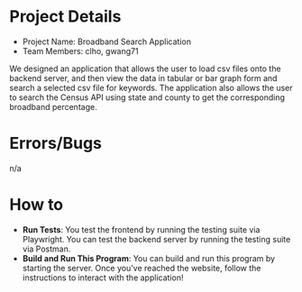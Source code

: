 

# Project Details
- Project Name: Broadband Search Application
- Team Members: clho, gwang71

We designed an application that allows the user to load csv files onto
the backend server, and then view the data in tabular or bar graph form
and search a selected csv file for keywords. The application also allows
the user to search the Census API using state and county to get the
corresponding broadband percentage.


# Errors/Bugs
n/a

# How to
- **Run Tests**: You test the frontend by running the testing suite via Playwright. 
You can test the backend server by running the testing suite via Postman.
- **Build and Run This Program**: You can build and run this program by starting the server. 
Once you've reached the website, follow the instructions to interact with the application!


